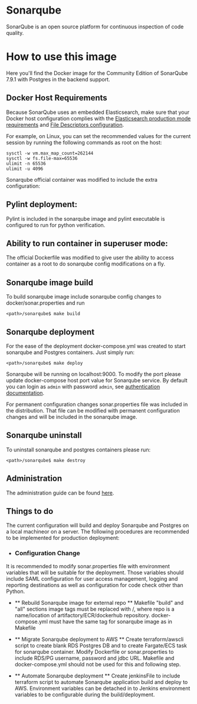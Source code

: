 # Sonarqube

SonarQube is an open source platform for continuous inspection of code quality.

# How to use this image

Here you'll find the Docker image for the Community Edition of SonarQube 7.9.1 with Postgres in the backend support.

## Docker Host Requirements

Because SonarQube uses an embedded Elasticsearch, make sure that your Docker host configuration complies with the [Elasticsearch production mode requirements](https://www.elastic.co/guide/en/elasticsearch/reference/current/docker.html#docker-cli-run-prod-mode) and [File Descriptors configuration](https://www.elastic.co/guide/en/elasticsearch/reference/current/file-descriptors.html).

For example, on Linux, you can set the recommended values for the current session by running the following commands as root on the host:

```console
sysctl -w vm.max_map_count=262144
sysctl -w fs.file-max=65536
ulimit -n 65536
ulimit -u 4096
```

Sonarqube official container was modified to include the extra configuration: 

## Pylint deployment:
  Pylint is included in the sonarqube image and pylint executable is configured to run for python verification.
## Ability to run container in superuser mode:
  The official Dockerfile was modified to give user the ability to access container as a root to do sonarqube config modifications on a fly.
## Sonarqube image build
  To build sonarqube image include sonarqube config changes to docker/sonar.properties and run
  ```console
  <path>/sonarqube$ make build
  ```
## Sonarqube deployment
  For the ease of the deployment docker-compose.yml was created to start sonarqube and Postgres containers.
  Just simply run:
  ```console
  <path>/sonarqube$ make deploy
  ```
  Sonarqube will be running on localhost:9000. To modify the port please update docker-compose host port value for Sonarqube service.
  By default you can login as `admin` with password `admin`, see [authentication documentation](https://docs.sonarqube.org/latest/instance-administration/security/).
  
  For permanent configuration changes sonar.properties file was included in the distribution. That file can be modified with permanent configuration changes and will be included in the sonarqube image.

## Sonarqube uninstall
  To uninstall sonarqube and postgres containers please run:
  ```console
  <path>/sonarqube$ make destroy
  ```
 
## Administration

The administration guide can be found [here](https://redirect.sonarsource.com/doc/administration-guide.html).

## Things to do

  The current configuration will build and deploy Sonarqube and Postgres on a local machineor on a server. The following procedures are recommended to be implemented for production deployment:

-	### Configuration Change
  It is recommended to modify sonar.properties file with environment variables that will be suitable for the deployment. Those variables should include SAML configuration for user access management, logging and reporting destinations as well as configuration for code check other than Python.

-	** Rebuild Sonarqube image for external repo **
  Makefile "build" and "all" sections image tags must be replaced with <repo>/<ImageName>, where repo is a name/location of artifactory/ECR/dockerhub repository. docker-compose.yml must have the same tag for sonarqube image as in Makefile

-	** Migrate Sonarqube deployment to AWS **
  Create terraform/awscli script to create blank RDS Postgres DB and to create Fargate/ECS task for sonarqube container. Modify Dockerfile or sonar.properties to include RDS/PG username, password and jdbc URL. Makefile and docker-compose.yml should not be used for this and following step.

-	** Automate Sonarqube deployment **
  Create jenkinsFile to include terraform script to automate Sonarqube application build and deploy to AWS. Environment variables can be detached in to Jenkins environment variables to be configurable during the build/deployment.   
